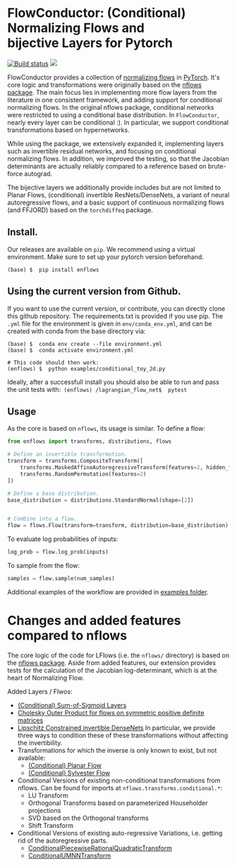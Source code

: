 # FlowConductor: (Conditional) Normalizing Flows and </br> bijective Layers for Pytorch

<a href="https://github.com/FabricioArendTorres/enflows/actions/workflows/build_lint_test.yml"><img src="https://github.com/FabricioArendTorres/enflows/actions/workflows/build_lint_test.yml/badge.svg" alt="Build status"></a>
<a href="https://codecov.io/gh/FabricioArendTorres/enflows" >
<img src="https://codecov.io/gh/FabricioArendTorres/enflows/graph/badge.svg?token=UPQ2ZNQ6G4"/>
</a>

FlowConductor provides a collection of [normalizing flows](https://arxiv.org/abs/1912.02762) in  [PyTorch](https://pytorch.org).
It's core logic and transformations were originally based on the [nflows package](https://github.com/bayesiains/nflows).
The main focus lies in implementing more flow layers from the literature in one consistent framework, and adding support for conditional normalizing flows.
In the original nflows package, conditional networks were restricted to using a conditional base distribution. 
In `FlowConductor`, nearly every layer can be conditional :).
In particular, we support conditional transformations based on hypernetworks.


While using the package, we extensively expanded it, implementing layers such as invertible residual networks, and focusing on conditional normalizing flows.
In addition, we improved the testing, so that the Jacobian determinants are actually reliably compared to a reference based on brute-force autograd.

The bijective layers we additionally provide includes but are not limited to Planar Flows, (conditional) invertible ResNets/DenseNets, a variant of neural autoregressive flows, and a basic support of continuous normalizing flows (and FFJORD) based on the `torchdiffeq` package.


## Install.
Our releases are available on `pip`.
We recommend using a virtual environment.
Make sure to set up your pytorch version beforehand.

```
(base) $  pip install enflows
```

## Using the current version from Github.
If you want to use the current version, or contribute, you can directly clone this github repository.
The requirements.txt is provided if you use pip.
The `.yml` file for the environment is given in `env/conda_env.yml`, and can be created with conda from the base directory via:

```
(base) $  conda env create --file environment.yml
(base) $  conda activate environment.yml

# This code should then work:
(enflows) $  python examples/conditional_toy_2d.py
```

Ideally, after a successfull install you should also  be able to run and pass the unit tests with:` 
(enflows) /lagrangian_flow_net$  pytest
`

## Usage

As the core is based on `nflows`, its usage is similar. To define a flow:

```python
from enflows import transforms, distributions, flows

# Define an invertible transformation.
transform = transforms.CompositeTransform([
    transforms.MaskedAffineAutoregressiveTransform(features=2, hidden_features=4),
    transforms.RandomPermutation(features=2)
])

# Define a base distribution.
base_distribution = distributions.StandardNormal(shape=[2])


# Combine into a flow.
flow = flows.Flow(transform=transform, distribution=base_distribution)
```

To evaluate log probabilities of inputs:
```python
log_prob = flow.log_prob(inputs)
```

To sample from the flow:
```python
samples = flow.sample(num_samples)
```

Additional examples of the workflow are provided in [examples folder](examples/).
# Changes and added features compared to nflows
The core logic of the code for LFlows (i.e. the `nflows/` directory) is based on the [nflows package](https://github.com/bayesiains/nflows).
Aside from added features, our extension provides tests for the calculation of the Jacobian log-determinant, which is at the heart of Normalizing Flow.

Added Layers / Flwos:

- [(Conditional) Sum-of-Sigmoid Layers](https://arxiv.org/abs/2306.07255)
- [Cholesky Outer Product for flows on symmetric positive definite matrices](https://arxiv.org/abs/2306.07255)
- [Lipschitz Constrained invertible DenseNets](https://arxiv.org/abs/2010.02125)
  In particular, we provide three ways to condition these of these transformations without affecting the invertibility.
- Transformations for which the inverse is only known to exist, but not available: 
  - [(Conditional) Planar Flow](https://arxiv.org/abs/1912.02762) 
  - [(Conditional) Sylvester Flow](https://arxiv.org/abs/1803.05649)
- Conditional Versions of existing non-conditional transformations from nflows. Can be found for imports at `nflows.transforms.conditional.*`:
    - LU Transform
    - Orthogonal Transforms based on parameterized Householder projections
    - SVD based on the Orthogonal transforms
    - Shift Transform
- Conditional Versions of existing auto-regressive Variations, i.e. getting rid of the autoregressive parts.
    - [ConditionalPiecewiseRationalQuadraticTransform](https://proceedings.neurips.cc/paper/2019/hash/7ac71d433f282034e088473244df8c02-Abstract.html)
    - [ConditionalUMNNTransform](https://arxiv.org/abs/1908.05164)
